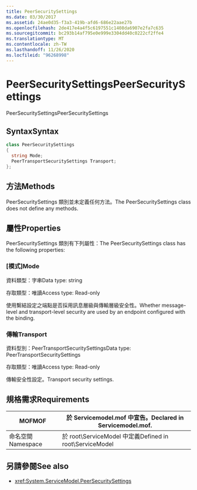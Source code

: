 ```yaml
---
title: PeerSecuritySettings
ms.date: 03/30/2017
ms.assetid: 24ae0d35-f3a3-419b-afd6-686e22aae27b
ms.openlocfilehash: 2de417e4a4f5c6197551c1408da6907e2fa7c635
ms.sourcegitcommit: bc293b14af795e0e999e3304dd40c0222cf2ffe4
ms.translationtype: MT
ms.contentlocale: zh-TW
ms.lasthandoff: 11/26/2020
ms.locfileid: "96268998"
---
```

# <a name="peersecuritysettings"></a><span data-ttu-id="42d84-102">PeerSecuritySettings</span><span class="sxs-lookup"><span data-stu-id="42d84-102">PeerSecuritySettings</span></span>

<span data-ttu-id="42d84-103">PeerSecuritySettings</span><span class="sxs-lookup"><span data-stu-id="42d84-103">PeerSecuritySettings</span></span>  
  
## <a name="syntax"></a><span data-ttu-id="42d84-104">Syntax</span><span class="sxs-lookup"><span data-stu-id="42d84-104">Syntax</span></span>  
  
```csharp
class PeerSecuritySettings  
{  
  string Mode;  
  PeerTransportSecuritySettings Transport;  
};  
```  
  
## <a name="methods"></a><span data-ttu-id="42d84-105">方法</span><span class="sxs-lookup"><span data-stu-id="42d84-105">Methods</span></span>  

 <span data-ttu-id="42d84-106">PeerSecuritySettings 類別並未定義任何方法。</span><span class="sxs-lookup"><span data-stu-id="42d84-106">The PeerSecuritySettings class does not define any methods.</span></span>  
  
## <a name="properties"></a><span data-ttu-id="42d84-107">屬性</span><span class="sxs-lookup"><span data-stu-id="42d84-107">Properties</span></span>  

 <span data-ttu-id="42d84-108">PeerSecuritySettings 類別有下列屬性：</span><span class="sxs-lookup"><span data-stu-id="42d84-108">The PeerSecuritySettings class has the following properties:</span></span>  
  
### <a name="mode"></a><span data-ttu-id="42d84-109">[模式]</span><span class="sxs-lookup"><span data-stu-id="42d84-109">Mode</span></span>  

 <span data-ttu-id="42d84-110">資料類型：字串</span><span class="sxs-lookup"><span data-stu-id="42d84-110">Data type: string</span></span>  
  
 <span data-ttu-id="42d84-111">存取類型：唯讀</span><span class="sxs-lookup"><span data-stu-id="42d84-111">Access type: Read-only</span></span>  
  
 <span data-ttu-id="42d84-112">使用繫結設定之端點是否採用訊息層級與傳輸層級安全性。</span><span class="sxs-lookup"><span data-stu-id="42d84-112">Whether message-level and transport-level security are used by an endpoint configured with the binding.</span></span>  
  
### <a name="transport"></a><span data-ttu-id="42d84-113">傳輸</span><span class="sxs-lookup"><span data-stu-id="42d84-113">Transport</span></span>  

 <span data-ttu-id="42d84-114">資料型別：PeerTransportSecuritySettings</span><span class="sxs-lookup"><span data-stu-id="42d84-114">Data type: PeerTransportSecuritySettings</span></span>  
  
 <span data-ttu-id="42d84-115">存取類型：唯讀</span><span class="sxs-lookup"><span data-stu-id="42d84-115">Access type: Read-only</span></span>  
  
 <span data-ttu-id="42d84-116">傳輸安全性設定。</span><span class="sxs-lookup"><span data-stu-id="42d84-116">Transport security settings.</span></span>  
  
## <a name="requirements"></a><span data-ttu-id="42d84-117">規格需求</span><span class="sxs-lookup"><span data-stu-id="42d84-117">Requirements</span></span>  
  
|<span data-ttu-id="42d84-118">MOF</span><span class="sxs-lookup"><span data-stu-id="42d84-118">MOF</span></span>|<span data-ttu-id="42d84-119">於 Servicemodel.mof 中宣告。</span><span class="sxs-lookup"><span data-stu-id="42d84-119">Declared in Servicemodel.mof.</span></span>|  
|---------|-----------------------------------|  
|<span data-ttu-id="42d84-120">命名空間</span><span class="sxs-lookup"><span data-stu-id="42d84-120">Namespace</span></span>|<span data-ttu-id="42d84-121">於 root\ServiceModel 中定義</span><span class="sxs-lookup"><span data-stu-id="42d84-121">Defined in root\ServiceModel</span></span>|  
  
## <a name="see-also"></a><span data-ttu-id="42d84-122">另請參閱</span><span class="sxs-lookup"><span data-stu-id="42d84-122">See also</span></span>

- <xref:System.ServiceModel.PeerSecuritySettings>

